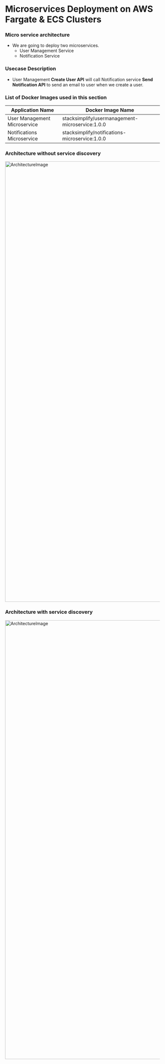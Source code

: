 # Microservices Deployment on AWS Fargate & ECS Clusters

### Micro service architecture 
- We are going to deploy two microservices.
    - User Management Service
    - Notification Service

### Usecase Description
- User Management **Create User API**  will call Notification service **Send Notification API** to send an email to user when we create a user. 

### List of Docker Images used in this section
| Application Name                 | Docker Image Name                          |
| ------------------------------- | --------------------------------------------- |
| User Management Microservice | stacksimplify/usermanagement-microservice:1.0.0 |
| Notifications Microservice | stacksimplify/notifications-microservice:1.0.0 |

### Architecture without service discovery
 <img width="1434" alt="ArchitectureImage" src="https://user-images.githubusercontent.com/87567444/207402503-ced0cdba-126f-4837-ad30-88e82c5247db.png">

### Architecture with service discovery
<img width="1429" alt="ArchitectureImage" src="https://user-images.githubusercontent.com/87567444/207403694-65166263-d8fd-4bdb-b63a-9101ba89eb5f.png">

